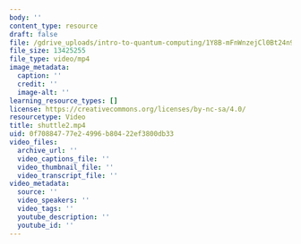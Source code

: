 ```yaml
---
body: ''
content_type: resource
draft: false
file: /gdrive_uploads/intro-to-quantum-computing/1Y8B-mFnWnzejCl0Bt24n9E5pMJD5pdOi/shuttle2.mp4
file_size: 13425255
file_type: video/mp4
image_metadata:
  caption: ''
  credit: ''
  image-alt: ''
learning_resource_types: []
license: https://creativecommons.org/licenses/by-nc-sa/4.0/
resourcetype: Video
title: shuttle2.mp4
uid: 0f708847-77e2-4996-b804-22ef3800db33
video_files:
  archive_url: ''
  video_captions_file: ''
  video_thumbnail_file: ''
  video_transcript_file: ''
video_metadata:
  source: ''
  video_speakers: ''
  video_tags: ''
  youtube_description: ''
  youtube_id: ''
---
```

